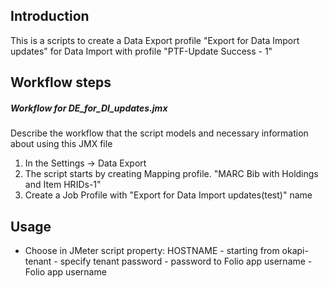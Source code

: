 ## Introduction
This is a scripts to create a Data Export profile "Export for Data Import updates" for Data Import with profile "PTF-Update Success - 1"

## Workflow steps
##### Workflow for DE_for_DI_updates.jmx
Describe the workflow that the script models and necessary information about using this JMX file
1. In the Settings -> Data Export
2. The script starts by creating Mapping profile. "MARC Bib with Holdings and Item HRIDs-1"
4. Create a Job Profile with "Export for Data Import updates(test)" name

## Usage
- Choose in JMeter script property:
                         HOSTNAME - starting from okapi-
                         tenant - specify tenant
                         password - password to Folio app 
                         username - Folio app username

